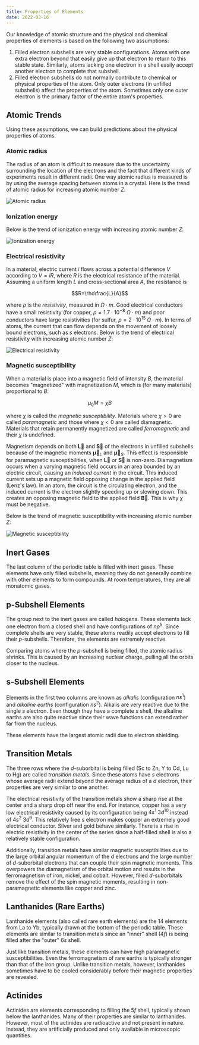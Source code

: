 ```yaml
---
title: Properties of Elements
date: 2022-03-16
---
```


Our knowledge of atomic structure and the physical and chemical properties of elements is based on the following two assumptions:

1. Filled electron subshells are very stable configurations. Atoms with one extra electron beyond that easily give up that electron to return to this stable state. Similarly, atoms lacking one electron in a shell easily accept another electron to complete that subshell.
2. Filled electron subshells do not normally contribute to chemical or physical properties of the atom. Only outer electrons (in unfilled subshells) affect the properties of the atom. Sometimes only one outer electron is the primary factor of the entire atom's properties.

## Atomic Trends

Using these assumptions, we can build predictions about the physical properties of atoms.

### Atomic radius

The radius of an atom is difficult to measure due to the uncertainty surrounding the location of the electrons and the fact that different kinds of experiments result in different radii. One way atomic radius is measured is by using the average spacing between atoms in a crystal. Here is the trend of atomic radius for increasing atomic number $Z$:

![Atomic radius](../../images/atomic-radius.jpeg)

### Ionization energy

Below is the trend of ionization energy with increasing atomic number $Z$:

![Ionization energy](../../images/ionization-energy.jpeg)

### Electrical resistivity

In a material, electric current $i$ flows across a potential difference $V$ according to $V=iR$, where $R$ is the electrical resistance of the material. Assuming a uniform length $L$ and cross-sectional area $A$, the resistance is

$$R=\rho\frac{L}{A}$$

where $\rho$ is the *resistivity*, measured in $\Omega\cdot m$. Good electrical conductors have a small resistivity (for copper, $\rho=1.7\cdot 10^{-8}~\Omega\cdot m$) and poor conductors have large resistivities (for sulfur, $\rho=2\cdot 10^{15}~\Omega\cdot m$). In terms of atoms, the current that can flow depends on the movement of loosely bound electrons, such as $s$ electrons. Below is the trend of electrical resistivity with increasing atomic number $Z$:

![Electrical resistivity](../../images/electrical-resistivity.jpeg)

### Magnetic susceptibility

When a material is place into a magnetic field of intensity $B$, the material becomes "magnetized" with magnetization $M$, which is (for many materials) proportional to $B$:

$$\mu_0M=\chi B$$

where $\chi$ is called the *magnetic susceptibility*. Materials where $\chi\gt 0$ are called *paramagnetic* and those where $\chi\lt 0$ are called diamagnetic. Materials that retain permanently magnetized are called *ferromagnetic* and their $\chi$ is undefined.

Magnetism depends on both $\boldsymbol{\overrightarrow{L}}$ and $\boldsymbol{\overrightarrow{S}}$ of the electrons in unfilled subshells because of the magnetic moments $\boldsymbol{\overrightarrow{\mu}}_L$ and $\boldsymbol{\overrightarrow{\mu}}_S$. This effect is responsible for paramagnetic susceptibilities, when $\boldsymbol{\overrightarrow{L}}$ or $\boldsymbol{\overrightarrow{S}}$ is non-zero. Diamagnetism occurs when a varying magnetic field occurs in an area bounded by an electric circuit, causing an *induced current* in the circuit. This induced current sets up a magnetic field opposing change in the applied field (Lenz's law). In an atom, the circuit is the circulating electron, and the induced current is the electron slightly speeding up or slowing down. This creates an opposing magnetic field to the applied field $\boldsymbol{\overrightarrow{B}}$. This is why $\chi$ must be negative.

Below is the trend of magnetic susceptibility with increasing atomic number $Z$:

![Magnetic susceptibility](../../images/magnetic-susceptibility.jpeg)

## Inert Gases

The last column of the periodic table is filled with inert gases. These elements have only filled subshells, meaning they do not generally combine with other elements to form compounds. At room temperatures, they are all monatomic gases.

## p-Subshell Elements

The group next to the inert gases are called *halogens*. These elements lack one electron from a closed shell and have configurations of $np^5$. Since complete shells are very stable, these atoms readily accept electrons to fill their $p$-subshells. Therefore, the elements are extremely reactive.

Comparing atoms where the $p$-subshell is being filled, the atomic radius shrinks. This is caused by an increasing nuclear charge, pulling all the orbits closer to the nucleus.

## s-Subshell Elements

Elements in the first two columns are known as *alkalis* (configuration $ns^1$) and *alkaline earths* (configuration $ns^2$). Alkalis are very reactive due to the single $s$ electron. Even though they have a complete $s$ shell, the alkaline earths are also quite reactive since their wave functions can extend rather far from the nucleus.

These elements have the largest atomic radii due to electron shielding.

## Transition Metals

The three rows where the $d$-suborbital is being filled (Sc to Zn, Y to Cd, Lu to Hg) are called *transition metals*. Since these atoms have $s$ electrons whose average radii extend beyond the average radius of a $d$ electron, their properties are very similar to one another.

The electrical resistivity of the transition metals show a sharp rise at the center and a sharp drop off near the end. For instance, copper has a very low electrical resistivity caused by its configuration being $4s^1~3d^{10}$ instead of $4s^2~3d^9$. This relatively free $s$ electron makes copper an extremely good electrical conductor. Silver and gold behave similarly. There is a rise in electric resistivity in the center of the series since a half-filled shell is also a relatively stable configuration.

Additionally, transition metals have similar magnetic susceptibilities due to the large orbital angular momentum of the $d$ electrons and the large number of $d$-suborbital electrons that can couple their spin magnetic moments. This overpowers the diamagnetism of the orbital motion and results in the ferromagnetism of iron, nickel, and cobalt. However, filled $d$-suborbitals remove the effect of the spin magnetic moments, resulting in non-paramagnetic elements like copper and zinc.

## Lanthanides (Rare Earths)

Lanthanide elements (also called rare earth elements) are the 14 elements from La to Yb, typically drawn at the bottom of the periodic table. These elements are similar to transition metals since an "inner" shell ($4f$) is being filled after the "outer" $6s$ shell.

Just like transition metals, these elements can have high paramagnetic susceptibilities. Even the ferromagnetism of rare earths is typically stronger than that of the iron group. Unlike transition metals, however, lanthanides sometimes have to be cooled considerably before their magnetic properties are revealed.

## Actinides

Actinides are elements corresponding to filling the $5f$ shell, typically shown below the lanthanides. Many of their properties are similar to lanthanides. However, most of the actinides are radioactive and not present in nature. Instead, they are artificially produced and only available in microscopic quantities.